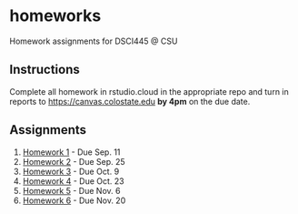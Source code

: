 # homeworks

Homework assignments for DSCI445 @ CSU

## Instructions

Complete all homework in rstudio.cloud in the appropriate repo and turn in reports to https://canvas.colostate.edu **by 4pm** on the due date.

## Assignments

1. [Homework 1](https://github.com/dsci445-csu/hw-1/) - Due Sep. 11
1. [Homework 2](https://github.com/dsci445-csu/hw-2/) - Due Sep. 25
1. [Homework 3](https://github.com/dsci445-csu/hw-3/) - Due Oct. 9
1. [Homework 4](https://github.com/dsci445-csu/hw-4/) - Due Oct. 23
1. [Homework 5](https://github.com/dsci445-csu/hw-5/) - Due Nov. 6
1. [Homework 6](https://github.com/dsci445-csu/hw-6/) - Due Nov. 20